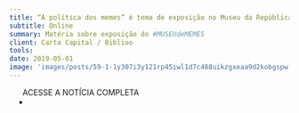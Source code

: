 ```yaml
---
title: “A política dos memes” é tema de exposição no Museu da República, no Rio
subtitle: Online
summary: Matéria sobre exposição do #MUSEUdeMEMES
client: Carta Capital / Biblioo
tools: 
date: 2019-05-01
image: 'images/posts/59-1-1y307i3y121rp45iwl1d7c488uikzgxeaa9d2kobgspw.png'
---
```




<div class="post__share"><ul class="share__list list-reset">ACESSE A NOTÍCIA COMPLETA<li class="share__item" style="margin-left: 10px"><a class="share__link share__facebook" style="background: #fa5657" href="https://biblioo.cartacapital.com.br/a-politica-dos-memes-e-tema-de-exposicao-no-museu-da-republica-no-rio/ 
onclick=window.open(this.href, 'pop-up', 'left=20,top=20,width=500,height=500,toolbar=1,resizable=0'); return false;" title="Link" rel="nofollow"><i class="fa-solid fa-link"></i></a></li></ul></div>
<!-- <div class="gallery-box"><div class="gallery"><img src="/clipping/images/example-1.jpg" loading="lazy" alt="Project"><img src="/clipping/images/example-2.jpg" loading="lazy" alt="Project"></div><em>Gallery / <a href="https://www.freepik.com/" target="_blank">Freepic</a></em></div> -->
